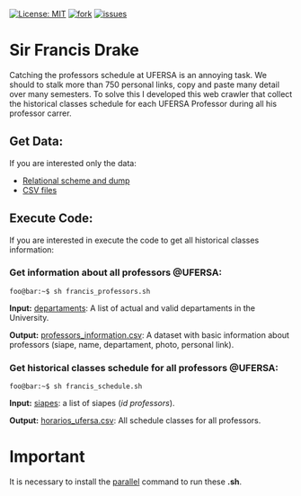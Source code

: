 [![License: MIT](https://img.shields.io/badge/License-MIT-yellow.svg)](https://github.com/zegildo/francisdrake/blob/master/License.md) 
[![fork](https://img.shields.io/github/forks/zegildo/francisdrake.svg)](https://github.com/zegildo/francisdrake/network/members)
[![issues](https://img.shields.io/github/issues/zegildo/francisdrake.svg)](https://github.com/zegildo/francisdrake/issues)

# Sir Francis Drake

Catching the professors schedule at UFERSA is an annoying task.
We should to stalk more than 750 personal links, copy and paste
many detail over many semesters. To solve this I developed this web crawler that collect the historical classes schedule for each UFERSA Professor during all his
professor carrer.

## Get Data:

If you are interested only the data:
* [Relational scheme and dump](https://github.com/zegildo/francisdrake/tree/master/sql)
* [CSV files](https://github.com/zegildo/francisdrake/tree/master/output) 

## Execute Code:

If you are interested in execute the code to get all historical classes information:

### Get information about all professors @UFERSA:
```console
foo@bar:~$ sh francis_professors.sh
```
**Input:**
[departaments](https://github.com/zegildo/francisdrake/blob/master/inputs/departaments): A list of actual and valid departaments in the University.

**Output:**
[professors_information.csv](https://github.com/zegildo/francisdrake/blob/master/output/professors_information.csv): A dataset with basic information about professors (siape, name, departament, photo, personal link).

### Get historical classes schedule for all professors @UFERSA:
```console
foo@bar:~$ sh francis_schedule.sh
```
**Input:**
[siapes](https://github.com/zegildo/francisdrake/blob/master/inputs/siapes): a list of siapes (*id professors*).

**Output:**
[horarios_ufersa.csv](https://github.com/zegildo/francisdrake/blob/master/output/horarios_ufersa.csv): All schedule classes for all professors.

# Important
It is necessary to install the [parallel](https://www.gnu.org/software/parallel/) command to run these **.sh**.


